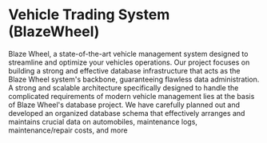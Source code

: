 # Vehicle Trading System (BlazeWheel)
Blaze Wheel, a state-of-the-art vehicle management system designed to streamline and 
optimize your vehicles operations. Our project focuses on building a strong and effective 
database infrastructure that acts as the Blaze Wheel system's backbone, guaranteeing 
flawless data administration.
A strong and scalable architecture specifically designed to handle the complicated 
requirements of modern vehicle management lies at the basis of Blaze Wheel's database 
project. We have carefully planned out and developed an organized database schema that 
effectively arranges and maintains crucial data on automobiles, maintenance logs, 
maintenance/repair costs, and more
